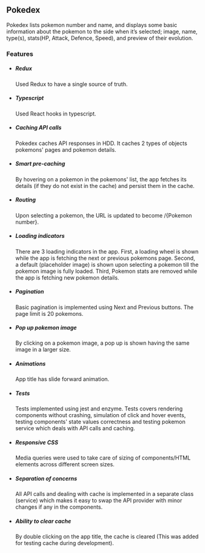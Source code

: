 ## Pokedex

Pokedex lists pokemon number and name, and displays some basic
information about the pokemon to the side when it’s selected; image, name, type(s), stats(HP,
Attack, Defence, Speed), and preview of their evolution.

### Features

- ##### Redux
  Used Redux to have a single source of truth.
- ##### Typescript
  Used React hooks in typescript.
- ##### Caching API calls
  Pokedex caches API responses in HDD. It caches 2 types of objects pokemons' pages and pokemon details.
- ##### Smart pre-caching
  By hovering on a pokemon in the pokemons' list, the app fetches its details (if they do not exist in the cache) and persist them in the cache.
- ##### Routing
  Upon selecting a pokemon, the URL is updated to become /{Pokemon number}.
- ##### Loading indicators
  There are 3 loading indicators in the app. First, a loading wheel is shown while the app is fetching the next or previous pokemons page. Second, a default (placeholder image) is shown upon selecting a pokemon till the pokemon image is fully loaded. Third, Pokemon stats are removed while the app is fetching new pokemon details.
- ##### Pagination
  Basic pagination is implemented using Next and Previous buttons. The page limit is 20 pokemons.
- ##### Pop up pokemon image
  By clicking on a pokemon image, a pop up is shown having the same image in a larger size.
- ##### Animations
  App title has slide forward animation.
- ##### Tests
  Tests implemented using jest and enzyme. Tests covers rendering components without crashing, simulation of click and hover events, testing components' state values correctness and testing pokemon service which deals with API calls and caching.
- ##### Responsive CSS
  Media queries were used to take care of sizing of components/HTML elements across different screen sizes.
- ##### Separation of concerns
  All API calls and dealing with cache is implemented in a separate class (service) which makes it easy to swap the API provider with minor changes if any in the components.
- ##### Ability to clear cache
  By double clicking on the app title, the cache is cleared (This was added for testing cache during development).
